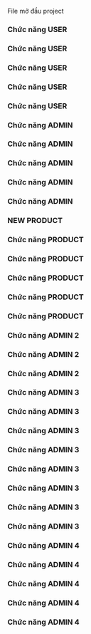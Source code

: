 File mở đầu project

### Chức năng USER
### Chức năng USER
### Chức năng USER
### Chức năng USER
### Chức năng USER

### Chức năng ADMIN
### Chức năng ADMIN
### Chức năng ADMIN
### Chức năng ADMIN
### Chức năng ADMIN


### NEW PRODUCT


### Chức năng PRODUCT
### Chức năng PRODUCT
### Chức năng PRODUCT
### Chức năng PRODUCT
### Chức năng PRODUCT

### Chức năng ADMIN 2
### Chức năng ADMIN 2
### Chức năng ADMIN 2

### Chức năng ADMIN 3
### Chức năng ADMIN 3
### Chức năng ADMIN 3

### Chức năng ADMIN 3
### Chức năng ADMIN 3
### Chức năng ADMIN 3
### Chức năng ADMIN 3
### Chức năng ADMIN 3
### Chức năng ADMIN 4
### Chức năng ADMIN 4
### Chức năng ADMIN 4
### Chức năng ADMIN 4
### Chức năng ADMIN 4

